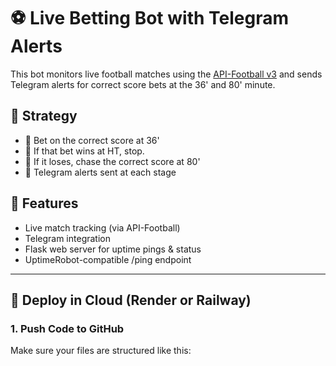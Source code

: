 # ⚽ Live Betting Bot with Telegram Alerts

This bot monitors live football matches using the [API-Football v3](https://www.api-football.com/documentation-v3) and sends Telegram alerts for correct score bets at the 36' and 80' minute.

## 🧠 Strategy
- 🔹 Bet on the correct score at 36'
- 🔹 If that bet wins at HT, stop.
- 🔹 If it loses, chase the correct score at 80'
- 🔹 Telegram alerts sent at each stage

## 🔧 Features
- Live match tracking (via API-Football)
- Telegram integration
- Flask web server for uptime pings & status
- UptimeRobot-compatible /ping endpoint

---

## 🚀 Deploy in Cloud (Render or Railway)

### 1. Push Code to GitHub
Make sure your files are structured like this:
